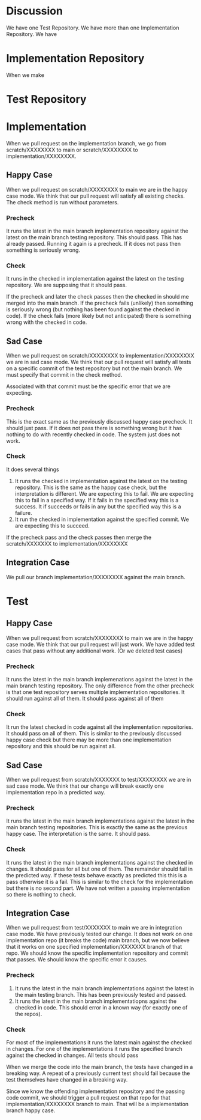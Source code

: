 # Discussion
We have one Test Repository.
We have more than one Implementation Repository.
We have 

# 

# Implementation Repository
When we make

# Test Repository


# Implementation

When we pull request on the implementation branch, we go from scratch/XXXXXXXX to main or scratch/XXXXXXXX to implementation/XXXXXXXX.

## Happy Case

When we pull request on scratch/XXXXXXXX to main we are in the happy case mode.
We think that our pull request will satisfy all existing checks.
The check method is run without parameters.
### Precheck
It runs the latest in the main branch implementation repository against the latest on the main branch testing repository.
This should pass.
This has already passed.
Running it again is a precheck.
If it does not pass then something is seriously wrong.

### Check
It runs in the checked in implementation against the latest on the testing repository.
We are supposing that it should pass.

If the precheck and later the check passes then the checked in should me merged into the main branch.
If the precheck fails (unlikely) then something is seriously wrong (but nothing has been found against the checked in code).
If the check fails (more likely but not anticipated) there is something wrong with the checked in code.

## Sad Case

When we pull request on scratch/XXXXXXXX to implementation/XXXXXXXX we are in sad case mode.
We think that our pull request will satisfy all tests on a specific commit of the test repository but not the main branch.
We must specify that commit in the check method.

Associated with that commit must be the specific error that we are expecting.
### Precheck
This is the exact same as the previously discussed happy case precheck.
It should just pass.
If it does not pass there is something wrong but it has nothing to do with recently checked in code.
The system just does not work.

### Check
It does several things
1. It runs the checked in implementation against the latest on the testing repository.  This is the same as the happy case check, but the interpretation is different.  We are expecting this to fail.  We are expecting this to fail in a specified way.  If it fails in the specified way this is a success.  It if succeeds or fails in any but the specified way this is a failure.
2. It run the checked in implementation against the specified commit.  We are expecting this to succeed.

If the precheck pass and the check passes then merge the scratch/XXXXXXX to implementation/XXXXXXXX

## Integration Case
We pull our branch implementation/XXXXXXXX against the main branch. 


# Test
## Happy Case
When we pull request from scratch/XXXXXXXX to main we are in the happy case mode.
We think that our pull request will just work.
We have added test cases that pass without any additional work.  (Or we deleted test cases)
### Precheck
It runs the latest in the main branch implemenations against the latest in the main branch testing repository.
The only difference from the other precheck is that one test repository serves multiple implementation repositories.
It should run against all of them.
It should pass against all of them

### Check
It run the latest checked in code against all the implementation repositories.
It should pass on all of them.
This is similar to the previously discussed happy case check but there may be more than one implementation repository and this should be run against all.

## Sad Case
When we pull request from scratch/XXXXXXX to test/XXXXXXXX we are in sad case mode.
We think that our change will break exactly one implementation repo in a predicted way.
### Precheck
It runs the latest in the main branch implementations against the latest in the main branch testing repositories.
This is exactly the same as the previous happy case.
The interpretation is the same.
It should pass.
### Check
It runs the latest in the main branch implementations against the checked in changes.  It should pass for all but one of them.  The remainder should fail in the predicted way.  If these tests behave exactly as predicted this this is a pass otherwise it is a fail.
This is similar to the check for the implementation but there is no second part.
We have not written a passing implementation so there is nothing to check.

## Integration Case
When we pull request from test/XXXXXXX to main we are in integration case mode.
We have previously tested our change.  It does not work on one implementation repo (it breaks the code) main branch, but we now believe that it works on one specified implementation/XXXXXXX branch of that repo.
We should know the specific implementation repository and commit that passes.
We should know the specific error it causes.

### Precheck
1. It runs the latest in the main branch implementations against the latest in the main testing branch.  This has been previously tested and passed.
2. It runs the latest in the main branch implementatiopns against the checked in code.  This should error in a known way (for exactly one of the repos).
### Check
For most of the implementations it runs the latest main against the checked in changes.
For one of the implementations it runs the specified branch against the checked in changes.
All tests should pass

When we merge the code into the main branch, the tests have changed in a breaking way.
A repeat of a previously current test should fail because the test themselves have changed in a breaking way.

Since we know the offending implementation repository and the passing code commit, we should trigger a pull request on that repo for that implementation/XXXXXXXX branch to main.
That will be a implementation branch happy case.